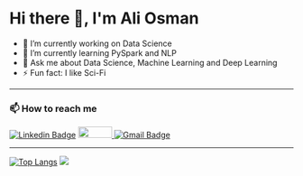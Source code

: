 # Hi there 👋, I'm Ali Osman

- 🔭 I’m currently working on Data Science
- 🌱 I’m currently learning PySpark and NLP
- 💬 Ask me about Data Science, Machine Learning and Deep Learning
- ⚡ Fun fact: I like Sci-Fi

---

### 📫 How to reach me 
[![Linkedin Badge](https://img.shields.io/badge/-LinkedIn-blue?style=flat-square&logo=Linkedin&logoColor=white)](https://www.linkedin.com/in/ali-osman-kaya-26b48b149/)
<a href="https://www.kaggle.com/aliosmankaya">
  <img src="https://www.dataapplab.com/wp-content/uploads/2017/06/kaggle-logo-gray-300.png" width="60px" height="20px">
</a>
[![Gmail Badge](https://img.shields.io/badge/-Gmail-c14438?style=flat-square&logo=Gmail&logoColor=white)](mailto:aokaya16@gmail.com)

---

[![Top Langs](https://github-readme-stats.vercel.app/api/top-langs/?username=aliosmankaya)](https://github.com/anuraghazra/github-readme-stats)
![](https://c.tenor.com/xa13NawKYQEAAAAd/pass-the-butter-what-is-my-purpose.gif)
